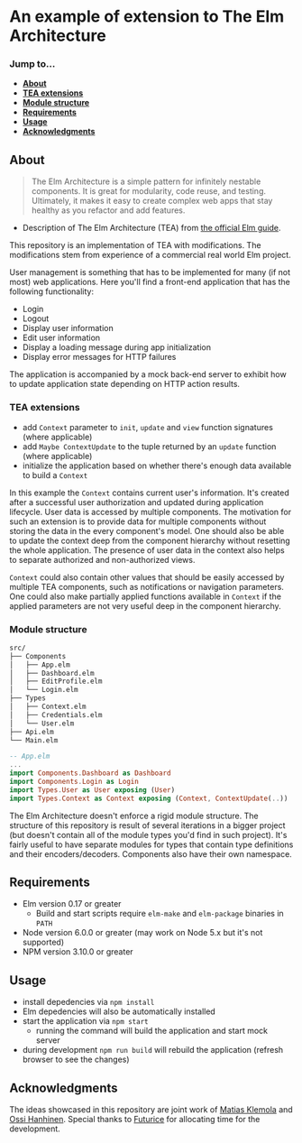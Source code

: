 # An example of extension to The Elm Architecture

### Jump to...
- **[About](#about)**
 - **[TEA extensions](#tea-extensions)**
 - **[Module structure](#module-structure)**
- **[Requirements](#requirements)**
- **[Usage](#usage)**
- **[Acknowledgments](#acknowledgments)**

## About

>The Elm Architecture is a simple pattern for infinitely nestable components. It is great for modularity, code reuse, and testing. Ultimately, it makes it easy to create complex web apps that stay  healthy as you refactor and add features.
- Description of The Elm Architecture (TEA) from [the official Elm guide](http://guide.elm-lang.org/architecture/).

This repository is an implementation of TEA with modifications. The modifications stem from experience of a commercial real world Elm project.

User management is something that has to be implemented for many (if not most) web applications. Here you'll find a front-end application that has the following functionality:

- Login
- Logout
- Display user information
- Edit user information
- Display a loading message during app initialization
- Display error messages for HTTP failures

The application is accompanied by a mock back-end server to exhibit how to update application state depending on HTTP action results.

### TEA extensions

- add `Context` parameter to  `init`, `update` and `view` function signatures (where applicable)
- add `Maybe ContextUpdate` to the tuple returned by an `update` function (where applicable)
- initialize the application based on whether there's enough data available to build a `Context`

In this example the `Context` contains current user's information. It's created after a successful user authorization and updated during application lifecycle. User data is accessed by multiple components. The motivation for such an extension is to provide data for multiple components without storing the data in the every component's model. One should also be able to update the context deep from the component hierarchy without resetting the whole application. The presence of user data in the context also helps to separate authorized and non-authorized views.

`Context` could also contain other values that should be easily accessed by multiple TEA components, such as notifications or navigation parameters. One could also make partially applied functions available in `Context` if the applied parameters are not very useful deep in the component hierarchy.

### Module structure

```bash
src/
├── Components
│   ├── App.elm
│   ├── Dashboard.elm
│   ├── EditProfile.elm
│   └── Login.elm
├── Types
│   ├── Context.elm
│   ├── Credentials.elm
│   └── User.elm
├── Api.elm
└── Main.elm
```

```elm
-- App.elm
...
import Components.Dashboard as Dashboard
import Components.Login as Login
import Types.User as User exposing (User)
import Types.Context as Context exposing (Context, ContextUpdate(..))
```

The Elm Architecture doesn't enforce a rigid module structure. The structure of this repository is result of several iterations in a bigger project (but doesn't contain all of the module types you'd find in such project). It's fairly useful to have separate modules for types that contain type definitions and their encoders/decoders. Components also have their own namespace.

## Requirements

- Elm version 0.17 or greater
  - Build and start scripts require `elm-make` and `elm-package` binaries in `PATH`
- Node version 6.0.0 or greater (may work on Node 5.x but it's not supported)
- NPM version 3.10.0 or greater

## Usage

- install depedencies via `npm install`
 - Elm depedencies will also be automatically installed
- start the application via `npm start`
  - running the command will build the application and start mock server
- during development `npm run build` will rebuild the application (refresh browser to see the changes)

## Acknowledgments

The ideas showcased in this repository are joint work of [Matias Klemola](https://github.com/klemola) and [Ossi Hanhinen](https://github.com/ohanhi). Special thanks to [Futurice](http://futurice.com) for allocating time for the development.
